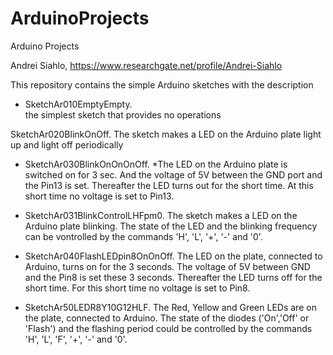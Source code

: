 # ArduinoProjects
Arduino Projects

Andrei Siahlo, 
https://www.researchgate.net/profile/Andrei-Siahlo

This repository contains the simple Arduino sketches with the description

* SketchAr010EmptyEmpty.  
the simplest sketch that provides no operations

SketchAr020BlinkOnOff. 
The sketch makes a LED on the Arduino plate light up and light off periodically

* SketchAr030BlinkOnOnOnOff. 
*The LED on the Arduino plate is switched on for 3 sec.
And the voltage of 5V between the GND port and the Pin13 is set.
Thereafter the LED turns out for the short time. 
At this short time no voltage is set to Pin13.

* SketchAr031BlinkControlLHFpm0.
The sketch makes a LED on the Arduino plate blinking.
The state of the LED and the blinking frequency can be vontrolled by the commands
'H', 'L', '+', '-' and '0'.

* SketchAr040FlashLEDpin8OnOnOff. 
The LED on the plate, connected to Arduino,
 turns on for the 3 seconds. 
The voltage of 5V between GND and the Pin8 is set these 3 seconds.
Thereafter the LED turns off for the short time. 
For this short time no voltage is set to Pin8.

* SketchAr50LEDR8Y10G12HLF. 
The Red, Yellow and Green LEDs are on the plate, 
  connected to Arduino.
The state of the diodes ('On','Off' or 'Flash') 
  and the flashing period 
  could be controlled by the commands
  'H', 'L', 'F', '+', '-' and '0'.
